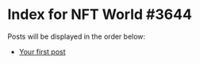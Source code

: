 # Index for NFT World #3644
Posts will be displayed in the order below:

- [Your first post](./001-first.md)

